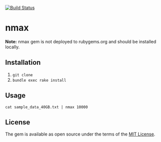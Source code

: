 [![Build Status](https://travis-ci.org/progapandist/nmax.svg?branch=master)](https://travis-ci.org/progapandist/nmax)

# nmax

**Note:** nmax gem is not deployed to rubygems.org and should be installed locally.  

## Installation

1. `git clone`
2. `bundle exec rake install`

## Usage

`cat sample_data_40GB.txt | nmax 10000`

## License

The gem is available as open source under the terms of the [MIT License](http://opensource.org/licenses/MIT).
